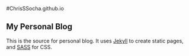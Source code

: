#ChrisSSocha.github.io
## My Personal Blog

This is the source for personal blog. It uses [Jekyll](http://jekyllrb.com/) to create static pages, and [SASS](http://sass-lang.com/) for CSS.